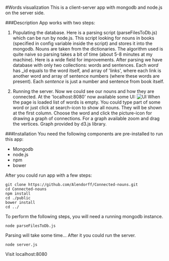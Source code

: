 #Words visualization
This is a client-server app with mongodb and node.js on the server side.

###Description
App works with two steps:


1. Populating the database.
Here is a parsing script (parseFilesToDb.js) which can be run by node.js.
This script looking for nouns in books (specified in config variable inside the script) and stores it into the mongodb.
Nouns are taken from the dictionaries. The algorithm used is quite naive so parsing takes a bit of time (about 5-8 minutes at my machine).
Here is a wide field for improvements.
After parsing we have database with only two collections: words and sentences. Each *word* has \_id equals to the word itself,
and array of 'links', where each link is another word and array of sentence numbers (where these words are present).
Each *sentence* is just a number and sentence from book itself.

2. Running the server. Now we could see our nouns and how they are connected. At the 'localhost:8080' now available some UI:
![UI](https://cloud.githubusercontent.com/assets/4989157/7406661/b15bb330-ef52-11e4-920c-5ac01d133260.png)
When the page is loaded list of words is empty. You could type part of some word or just click at search-icon to show all nouns.
They will be shown at the first column. Choose the word and click the picture-icon for drawing a graph of connections.
For a graph available zoom and drag the vertices. Graph provided by d3.js library.

###Installation
You need the following components are pre-installed to run this app:

+ Mongodb
+ node.js
+ npm
+ bower

After you could run app with a few steps:  
```
git clone https://github.com/Alendorff/Connected-nouns.git  
cd Connected-nouns  
npm install  
cd ./public  
bower install 
cd ../ 
```
To perform the following steps, you will need a running mongodb instance.

```
node parseFilesToDb.js
```

Parsing will take some time...
After it you could run the server.

```
node server.js
```

Visit localhost:8080

